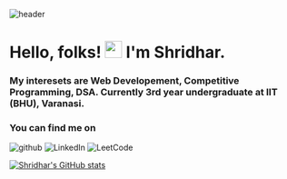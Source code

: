 ![header](https://capsule-render.vercel.app/api?type=wave&color=auto&height=300&section=header&text=Shridhar's%20GitHub%20Profile%20&fontSize=45)
# Hello, folks! <img src="https://raw.githubusercontent.com/MartinHeinz/MartinHeinz/master/wave.gif" width="30px"> I'm Shridhar.

### My interesets are Web Developement, Competitive Programming, DSA. Currently 3rd year undergraduate at IIT (BHU), Varanasi.
### You can find me on

![github](https://img.shields.io/badge/GitHub-000000?style=for-the-badge&logo=GitHub&logoColor=white)
![LinkedIn](https://img.shields.io/badge/LinkedIn-000000?style=for-the-badge&logo=LinkedIn&logoColor=blue)
![LeetCode](https://img.shields.io/badge/LeetCode-000000?style=for-the-badge&logo=LeetCode&logoColor=yellow)

[![Shridhar's GitHub stats](https://github-readme-stats.vercel.app/api?username=shridhar998)](https://github.com/anuraghazra/github-readme-stats)
